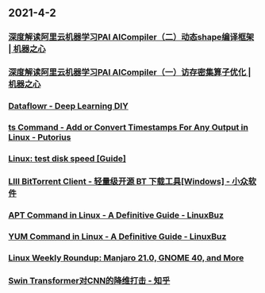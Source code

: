 
## 2021-4-2

### [深度解读阿里云机器学习PAI AICompiler（二）动态shape编译框架 | 机器之心](https://www.jiqizhixin.com/articles/2021-03-23)

### [深度解读阿里云机器学习PAI AICompiler（一）访存密集算子优化 | 机器之心](https://www.jiqizhixin.com/articles/2021-03-23-2)

### [Dataflowr - Deep Learning DIY](https://dataflowr.github.io/website/)

### [ts Command - Add or Convert Timestamps For Any Output in Linux - Putorius](https://www.putorius.net/ts-command-add-convert-timestamps-linux.html)

### [Linux: test disk speed [Guide]](https://www.addictivetips.com/ubuntu-linux-tips/linux-test-disk-speed-guide/)

### [LIII BitTorrent Client - 轻量级开源 BT 下载工具[Windows] - 小众软件](https://www.appinn.com/liii-bittorrent-client/)

### [APT Command in Linux - A Definitive Guide - LinuxBuz](https://linuxbuz.com/linuxhowto/apt-command-in-linux)

### [YUM Command in Linux - A Definitive Guide - LinuxBuz](https://linuxbuz.com/linuxhowto/yum-command-in-linux)

### [Linux Weekly Roundup: Manjaro 21.0, GNOME 40, and More](https://www.debugpoint.com/2021/03/linux-weekly-roundup-mar-28-2021/)

### [Swin Transformer对CNN的降维打击 - 知乎](https://zhuanlan.zhihu.com/p/360513527)